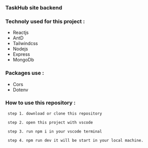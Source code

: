 ### TaskHub site backend

### Technoly used for this project :

- Reactjs
- AntD
- Tailwindcss
- Nodejs
- Express
- MongoDb

### Packages use :

- Cors
- Dotenv

### How to use this repository :

` step 1. download or clone this repository`

` step 2. open this project with vscode`

` step 3. run npm i in your vscode terminal`

` step 4. npm run dev it will be start in your local machine.`
